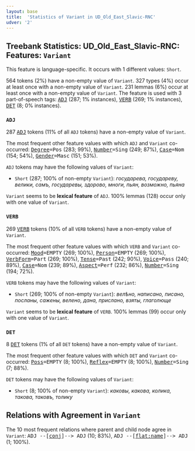 ```yaml
---
layout: base
title:  'Statistics of Variant in UD_Old_East_Slavic-RNC'
udver: '2'
---
```


## Treebank Statistics: UD_Old_East_Slavic-RNC: Features: `Variant`

This feature is language-specific.
It occurs with 1 different values: `Short`.

564 tokens (2%) have a non-empty value of `Variant`.
327 types (4%) occur at least once with a non-empty value of `Variant`.
231 lemmas (6%) occur at least once with a non-empty value of `Variant`.
The feature is used with 3 part-of-speech tags: <tt><a href="orv_rnc-pos-ADJ.html">ADJ</a></tt> (287; 1% instances), <tt><a href="orv_rnc-pos-VERB.html">VERB</a></tt> (269; 1% instances), <tt><a href="orv_rnc-pos-DET.html">DET</a></tt> (8; 0% instances).

### `ADJ`

287 <tt><a href="orv_rnc-pos-ADJ.html">ADJ</a></tt> tokens (11% of all `ADJ` tokens) have a non-empty value of `Variant`.

The most frequent other feature values with which `ADJ` and `Variant` co-occurred: <tt><a href="orv_rnc-feat-Degree.html">Degree</a></tt><tt>=Pos</tt> (283; 99%), <tt><a href="orv_rnc-feat-Number.html">Number</a></tt><tt>=Sing</tt> (249; 87%), <tt><a href="orv_rnc-feat-Case.html">Case</a></tt><tt>=Nom</tt> (154; 54%), <tt><a href="orv_rnc-feat-Gender.html">Gender</a></tt><tt>=Masc</tt> (151; 53%).

`ADJ` tokens may have the following values of `Variant`:

* `Short` (287; 100% of non-empty `Variant`): <em>государева, государеву, велики, самъ, государевы, здорово, многи, пьян, возможно, пьяна</em>

`Variant` seems to be **lexical feature** of `ADJ`. 100% lemmas (128) occur only with one value of `Variant`.

### `VERB`

269 <tt><a href="orv_rnc-pos-VERB.html">VERB</a></tt> tokens (10% of all `VERB` tokens) have a non-empty value of `Variant`.

The most frequent other feature values with which `VERB` and `Variant` co-occurred: <tt><a href="orv_rnc-feat-Mood.html">Mood</a></tt><tt>=EMPTY</tt> (269; 100%), <tt><a href="orv_rnc-feat-Person.html">Person</a></tt><tt>=EMPTY</tt> (269; 100%), <tt><a href="orv_rnc-feat-VerbForm.html">VerbForm</a></tt><tt>=Part</tt> (269; 100%), <tt><a href="orv_rnc-feat-Tense.html">Tense</a></tt><tt>=Past</tt> (242; 90%), <tt><a href="orv_rnc-feat-Voice.html">Voice</a></tt><tt>=Pass</tt> (240; 89%), <tt><a href="orv_rnc-feat-Case.html">Case</a></tt><tt>=Nom</tt> (239; 89%), <tt><a href="orv_rnc-feat-Aspect.html">Aspect</a></tt><tt>=Perf</tt> (232; 86%), <tt><a href="orv_rnc-feat-Number.html">Number</a></tt><tt>=Sing</tt> (194; 72%).

`VERB` tokens may have the following values of `Variant`:

* `Short` (269; 100% of non-empty `Variant`): <em>велѣно, написано, писано, посланы, сажены, велено, дана, прислано, взяты, глаголюще</em>

`Variant` seems to be **lexical feature** of `VERB`. 100% lemmas (99) occur only with one value of `Variant`.

### `DET`

8 <tt><a href="orv_rnc-pos-DET.html">DET</a></tt> tokens (1% of all `DET` tokens) have a non-empty value of `Variant`.

The most frequent other feature values with which `DET` and `Variant` co-occurred: <tt><a href="orv_rnc-feat-Poss.html">Poss</a></tt><tt>=EMPTY</tt> (8; 100%), <tt><a href="orv_rnc-feat-Reflex.html">Reflex</a></tt><tt>=EMPTY</tt> (8; 100%), <tt><a href="orv_rnc-feat-Number.html">Number</a></tt><tt>=Sing</tt> (7; 88%).

`DET` tokens may have the following values of `Variant`:

* `Short` (8; 100% of non-empty `Variant`): <em>каковы, какова, колика, такова, таковъ, толику</em>

## Relations with Agreement in `Variant`

The 10 most frequent relations where parent and child node agree in `Variant`:
<tt>ADJ --[<tt><a href="orv_rnc-dep-conj.html">conj</a></tt>]--> ADJ</tt> (10; 83%),
<tt>ADJ --[<tt><a href="orv_rnc-dep-flat-name.html">flat:name</a></tt>]--> ADJ</tt> (1; 100%).

